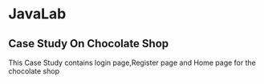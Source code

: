 # JavaLab
## Case Study On Chocolate Shop
This Case Study contains login page,Register page and Home page for the chocolate shop
